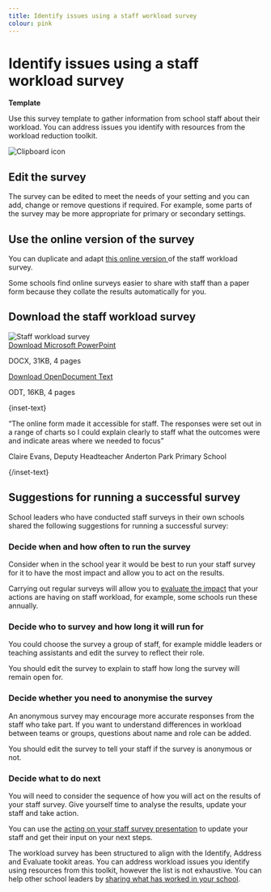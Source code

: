 ```yaml
---
title: Identify issues using a staff workload survey
colour: pink
---
```


# Identify issues using a staff workload survey

<strong class="govuk-tag">Template</strong>

Use this survey template to gather information from school staff about their
workload. You can address issues you identify with resources from the workload
reduction toolkit.

<div class="info-box">
  <div class="info-box__corner">
    <img src="/assets/images/clipboard-icon.svg" alt="Clipboard icon">
  </div>
  <h2 class="govuk-heading-m">
    Edit the survey
  </h2>
  <p>
    The survey can be edited to meet the needs of your setting and
    you can add, change or remove questions if required. For
    example, some parts of the survey may be more appropriate for
    primary or secondary settings.
  </p>
  <h2 class="govuk-heading-m">
    Use the online version of the survey
  </h2>
  <p>
    You can duplicate and adapt
    <a href="https://forms.office.com/Pages/ShareFormPage.aspx?id=yXfS-grGoU2187O4s0qC-cn26r-uTMpNqURSfi9lRcVUNEg1UTdMMllFRTM1SEVRRDJWQjE3RUU5VS4u&sharetoken=MJnNysyL44umvL8f97JA"
    class="govuk-link">
      this online version
    </a>
    of the staff workload survey.
  </p>
  <p>
    Some schools find online surveys easier to share with staff than a paper
    form because they collate the results automatically for you.
  </p>
  <h2 class="govuk-heading-m">
    Download the staff workload survey
  </h2>
  <div class="govuk-grid-row info-box__download-content">
    <div class="govuk-grid-column-one-half">
      <img src="/assets/images/identify-and-evaluate-survey.jpeg" alt="Staff workload survey" class="dfe-file-preview-image">
    </div>
    <div class="govuk-grid-column-one-half">
      <a class="govuk-body" href="<%= @base_url %>/assets/files/Staff workload survey.docx">
        Download Microsoft PowerPoint
      </a>
      <p>
        DOCX, 31KB, 4 pages
      </p>
      <a class="govuk-body" href="<%= @base_url %>/assets/files/Staff workload survey.odt">
        Download OpenDocument Text
      </a>
      <p>
        ODT, 16KB, 4 pages
      </p>
    </div>
  </div>
</div>

{inset-text}

“The online form made it accessible for staff. The responses were set out in a
range of charts so I could explain clearly to staff what the outcomes were and
indicate areas where we needed to focus”

Claire Evans, Deputy Headteacher Anderton Park Primary School

{/inset-text}

## Suggestions for running a successful survey

School leaders who have conducted staff surveys in their own schools shared the
following suggestions for running a successful survey:

### Decide when and how often to run the survey

Consider when in the school year it would be best to run your staff survey for
it to have the most impact and allow you to act on the results.

Carrying out regular surveys will allow you to [evaluate the impact](/workload-reduction-toolkit/evaluate-workload-measures) that your actions are
having on staff workload, for example, some schools run these annually.

### Decide who to survey and how long it will run for

You could choose the survey a group of staff, for example middle leaders or
teaching assistants and edit the survey to reflect their role.

You should edit the survey to explain to staff how long the survey will remain
open for.

### Decide whether you need to anonymise the survey

An anonymous survey may encourage more accurate responses from the staff who
take part. If you want to understand differences in workload between teams or
groups, questions about name and role can be added.

You should edit the survey to tell your staff if the survey is anonymous or not.

### Decide what to do next

You will need to consider the sequence of how you will act on the results of
your staff survey. Give yourself time to analyse the results, update your staff
and take action.

You can use the
[acting on your staff survey presentation](/workload-reduction-toolkit/identify-workload-issues/act-on-your-staff-workload-survey)
to update your staff and get their input on your next steps.

The workload survey has been structured to align with the Identify, Address and
Evaluate tookit areas. You can address workload issues you identify using
resources from this toolkit, however the list is not exhaustive. You can help
other school leaders by
[sharing what has worked in your school](/share-your-ideas).
